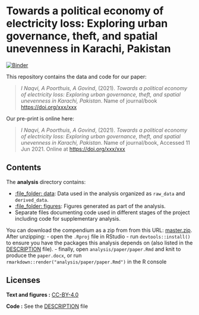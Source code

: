 
<!-- README.md is generated from README.Rmd. Please edit that file -->

# Towards a political economy of electricity loss: Exploring urban governance, theft, and spatial unevenness in Karachi, Pakistan

[![Binder](https://mybinder.org/badge_logo.svg)](https://mybinder.org/v2/gh/anirudhgovind/electricitylosseskarachi/master?urlpath=rstudio)

This repository contains the data and code for our paper:

> *I Naqvi, A Poorthuis, A Govind*, (2021). *Towards a political economy
> of electricity loss: Exploring urban governance, theft, and spatial
> unevenness in Karachi, Pakistan*. Name of journal/book
> <https://doi.org/xxx/xxx>

Our pre-print is online here:

> *I Naqvi, A Poorthuis, A Govind*, (2021). *Towards a political economy
> of electricity loss: Exploring urban governance, theft, and spatial
> unevenness in Karachi, Pakistan*. Name of journal/book, Accessed 11
> Jun 2021. Online at <https://doi.org/xxx/xxx>

## Contents

The **analysis** directory contains:

-   [:file\_folder: data](/analysis/data): Data used in the analysis
    organized as `raw_data` and `derived_data`.
-   [:file\_folder: figures](/analysis/figures): Figures generated as
    part of the analysis.
-   Separate files documenting code used in different stages of the
    project including code for supplementary analysis.

You can download the compendium as a zip from from this URL:
[master.zip](/archive/master.zip). After unzipping: - open the `.Rproj`
file in RStudio - run `devtools::install()` to ensure you have the
packages this analysis depends on (also listed in the
[DESCRIPTION](/DESCRIPTION) file). - finally, open
`analysis/paper/paper.Rmd` and knit to produce the `paper.docx`, or run
`rmarkdown::render("analysis/paper/paper.Rmd")` in the R console

## Licenses

**Text and figures :**
[CC-BY-4.0](http://creativecommons.org/licenses/by/4.0/)

**Code :** See the [DESCRIPTION](DESCRIPTION) file
